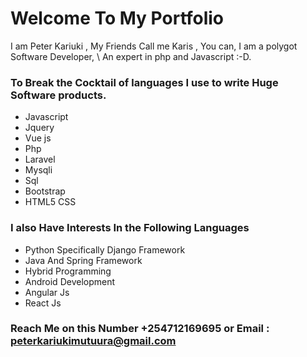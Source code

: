 # Welcome To My Portfolio

I am Peter Kariuki , My Friends Call me Karis , You can, I am a polygot Software Developer, \ An expert in php and Javascript :-D.

### To Break the Cocktail of languages I use to write Huge Software products.

- Javascript
- Jquery
- Vue js
- Php 
- Laravel
- Mysqli
- Sql
- Bootstrap
- HTML5 CSS


### I also Have Interests In the Following Languages

- Python Specifically Django Framework
- Java And Spring Framework
- Hybrid Programming
- Android Development
- Angular Js
- React Js


### Reach Me on this Number +254712169695 or Email : peterkariukimutuura@gmail.com





